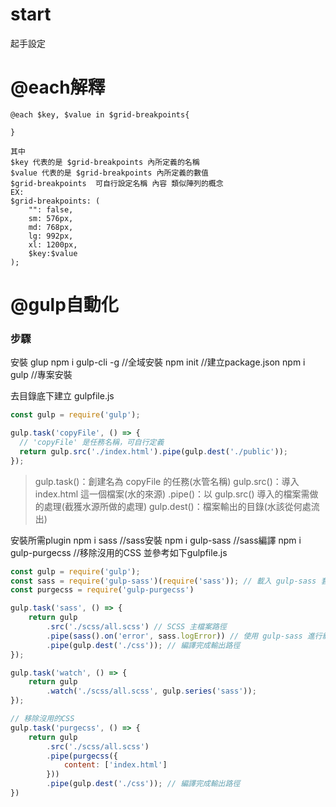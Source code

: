 # start
起手設定

# @each解釋
```
@each $key, $value in $grid-breakpoints{

}

其中
$key 代表的是 $grid-breakpoints 內所定義的名稱
$value 代表的是 $grid-breakpoints 內所定義的數值
$grid-breakpoints  可自行設定名稱 內容 類似陣列的概念 
EX:
$grid-breakpoints: (
    "": false,
    sm: 576px,
    md: 768px,
    lg: 992px,
    xl: 1200px,
    $key:$value
);
```

# @gulp自動化

### 步驟
安裝 glup
npm i gulp-cli -g  //全域安裝
npm init  //建立package.json
npm i gulp //專案安裝

去目錄底下建立 gulpfile.js
```js
const gulp = require('gulp');

gulp.task('copyFile', () => {
  // 'copyFile' 是任務名稱，可自行定義
  return gulp.src('./index.html').pipe(gulp.dest('./public'));
});
```

>gulp.task()：創建名為 copyFile 的任務(水管名稱)
>gulp.src()：導入 index.html 這一個檔案(水的來源)
>.pipe()：以 gulp.src() 導入的檔案需做的處理(截獲水源所做的處理)
>gulp.dest()：檔案輸出的目錄(水該從何處流出)

安裝所需plugin
npm i sass //sass安裝
npm i gulp-sass //sass編譯
npm i gulp-purgecss //移除沒用的CSS
並參考如下gulpfile.js

```js
const gulp = require('gulp');
const sass = require('gulp-sass')(require('sass')); // 載入 gulp-sass 套件
const purgecss = require('gulp-purgecss')

gulp.task('sass', () => {
    return gulp
        .src('./scss/all.scss') // SCSS 主檔案路徑
        .pipe(sass().on('error', sass.logError)) // 使用 gulp-sass 進行編譯\
        .pipe(gulp.dest('./css')); // 編譯完成輸出路徑
});

gulp.task('watch', () => {
    return gulp
        .watch('./scss/all.scss', gulp.series('sass'));
});

// 移除沒用的CSS
gulp.task('purgecss', () => {
    return gulp
        .src('./scss/all.scss')
        .pipe(purgecss({
            content: ['index.html']
        }))
        .pipe(gulp.dest('./css')); // 編譯完成輸出路徑
})
```



